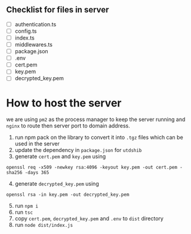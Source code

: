 ## Checklist for files in server
- [ ] authentication.ts
- [ ] config.ts
- [ ] index.ts
- [ ] middlewares.ts
- [ ] package.json
- [ ] .env
- [ ] cert.pem
- [ ] key.pem
- [ ] decrypted_key.pem 

# How to host the server
we are using `pm2` as the process manager to keep the server running and `nginx` to route then server port to domain address.

1. run npm pack on the library to convert it into `.tgz` files which can be used in the server
2. update the dependency in `package.json` for `utdshib`
3. generate `cert.pem` and `key.pem` using
```
openssl req -x509 -newkey rsa:4096 -keyout key.pem -out cert.pem -sha256 -days 365
```
4. generate `decrypted_key.pem` using
```
openssl rsa -in key.pem -out decrypted_key.pem
```
5. run `npm i`
6. run `tsc`
7. copy `cert.pem`, `decrypted_key.pem` and `.env` to `dist` directory
8. run `node dist/index.js`

